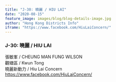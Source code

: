 ```yaml
---
title: "J-30: 曉麗 / HIU LAI"
date: "2020-08-15"
feature_image: images/blog/blog-details-image.jpg
author: "Hong Kong Districts Info"
iframe: "https://www.facebook.com/HiuLaiConcern/"
---
```


### J-30: 曉麗 / HIU LAI  
張敏峯 / CHEUNG MAN FUNG WILSON  
觀塘區 / Kwun Tong  
曉麗新動力 / Hiu Lai Concern  
https://www.facebook.com/HiuLaiConcern/
